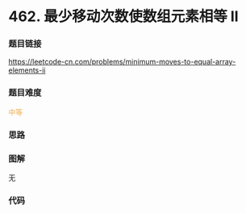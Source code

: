 # 462. 最少移动次数使数组元素相等 II

### 题目链接

https://leetcode-cn.com/problems/minimum-moves-to-equal-array-elements-ii

### 题目难度

<font color=#F0AD4E>中等</font>

### 思路



### 图解

无

### 代码

```python
```